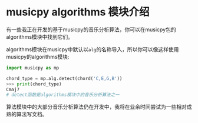 # musicpy algorithms 模块介绍

有一些我正在开发的基于musicpy的音乐分析算法，你可以在musicpy包的algorithms模块中找到它们。

algorithms模块在musicpy中默认以`alg`的名称导入，所以你可以像这样使用musicpy的algorithms模块:

```python
import musicpy as mp

chord_type = mp.alg.detect(chord('C,E,G,B'))
>>> print(chord_type)
Cmaj7
# detect函数是algorithms模块中的音乐分析算法之一
```

算法模块中的大部分音乐分析算法仍在开发中，我将在业余时间尝试为一些相对成熟的算法写文档。

